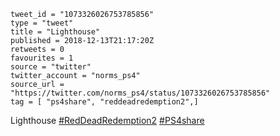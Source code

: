 ```
tweet_id = "1073326026753785856"
type = "tweet"
title = "Lighthouse"
published = 2018-12-13T21:17:20Z
retweets = 0
favourites = 1
source = "twitter"
twitter_account = "norms_ps4"
source_url = "https://twitter.com/norms_ps4/status/1073326026753785856"
tag = [ "ps4share", "reddeadredemption2",]
```

Lighthouse [#RedDeadRedemption2](/tags/reddeadredemption2/) [#PS4share](/tags/ps4share/)

<p class='image'><img src='http://mnf.m17s.net/2018/12/13/DuU4VO5W0AYwb2Z.jpg' alt=''></p>

